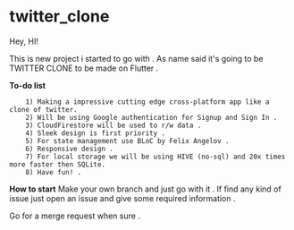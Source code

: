 # twitter_clone

Hey, HI!

This is new project i started to go with .
As name said it's going to be TWITTER CLONE to be made on Flutter .

**To-do list**
```
    1) Making a impressive cutting edge cross-platform app like a clone of twitter.
    2) Will be using Google authentication for Signup and Sign In .
    3) CloudFirestore will be used to r/w data .
    4) Sleek design is first priority .
    5) For state management use BLoC by Felix Angelov .
    6) Responsive design .
    7) For local storage we will be using HIVE (no-sql) and 20x times more faster then SQLite.
    8) Have fun! .
```

**How to start**
Make your own branch and just go with it .
If find any kind of issue just open an issue and give some required information .

Go for a merge request when sure . 



